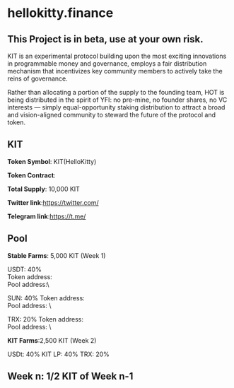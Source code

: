 # hellokitty.finance
## This Project is in beta, use at your own risk.
KIT is an experimental protocol building upon the most exciting innovations in programmable money and governance, employs a fair distribution mechanism that incentivizes key community members to actively take the reins of governance.

Rather than allocating a portion of the supply to the founding team, HOT is being distributed in the spirit of YFI: no pre-mine, no founder shares, no VC interests — simply equal-opportunity staking distribution to attract a broad and vision-aligned community to steward the future of the protocol and token.
## KIT

**Token Symbol**: KIT(HelloKitty)

**Token Contract**: 

**Total Supply**: 10,000 KIT

**Twitter link**:https://twitter.com/

**Telegram link**:https://t.me/

## Pool 
**Stable Farms**: 5,000 KIT (Week 1)

USDT: 40%   
Token address:\
Pool address:\

SUN: 40%
Token address: \
Pool address: \

TRX: 20% 
Token address: \
Pool address: \

**KIT Farms**:2,500 KIT (Week 2)

USDt: 40% 
KIT LP: 40%
TRX: 20%

## Week n: 1/2 KIT of Week n-1
